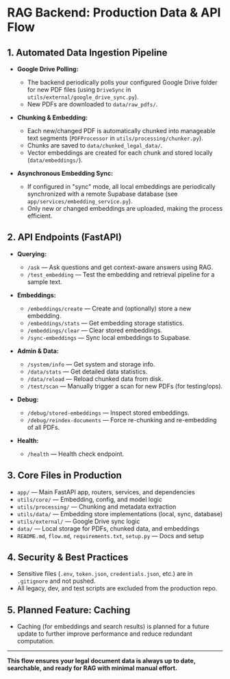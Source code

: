 # RAG Backend: Production Data & API Flow

## 1. Automated Data Ingestion Pipeline

- **Google Drive Polling:**

  - The backend periodically polls your configured Google Drive folder for new PDF files (using `DriveSync` in `utils/external/google_drive_sync.py`).
  - New PDFs are downloaded to `data/raw_pdfs/`.

- **Chunking & Embedding:**

  - Each new/changed PDF is automatically chunked into manageable text segments (`PDFProcessor` in `utils/processing/chunker.py`).
  - Chunks are saved to `data/chunked_legal_data/`.
  - Vector embeddings are created for each chunk and stored locally (`data/embeddings/`).

- **Asynchronous Embedding Sync:**
  - If configured in "sync" mode, all local embeddings are periodically synchronized with a remote Supabase database (see `app/services/embedding_service.py`).
  - Only new or changed embeddings are uploaded, making the process efficient.

## 2. API Endpoints (FastAPI)

- **Querying:**

  - `/ask` — Ask questions and get context-aware answers using RAG.
  - `/test_embedding` — Test the embedding and retrieval pipeline for a sample text.

- **Embeddings:**

  - `/embeddings/create` — Create and (optionally) store a new embedding.
  - `/embeddings/stats` — Get embedding storage statistics.
  - `/embeddings/clear` — Clear stored embeddings.
  - `/sync-embeddings` — Sync local embeddings to Supabase.

- **Admin & Data:**

  - `/system/info` — Get system and storage info.
  - `/data/stats` — Get detailed data statistics.
  - `/data/reload` — Reload chunked data from disk.
  - `/test/scan` — Manually trigger a scan for new PDFs (for testing/ops).

- **Debug:**

  - `/debug/stored-embeddings` — Inspect stored embeddings.
  - `/debug/reindex-documents` — Force re-chunking and re-embedding of all PDFs.

- **Health:**
  - `/health` — Health check endpoint.

## 3. Core Files in Production

- `app/` — Main FastAPI app, routers, services, and dependencies
- `utils/core/` — Embedding, config, and model logic
- `utils/processing/` — Chunking and metadata extraction
- `utils/data/` — Embedding store implementations (local, sync, database)
- `utils/external/` — Google Drive sync logic
- `data/` — Local storage for PDFs, chunked data, and embeddings
- `README.md`, `flow.md`, `requirements.txt`, `setup.py` — Docs and setup

## 4. Security & Best Practices

- Sensitive files (`.env`, `token.json`, `credentials.json`, etc.) are in `.gitignore` and not pushed.
- All legacy, dev, and test scripts are excluded from the production repo.

## 5. Planned Feature: Caching

- Caching (for embeddings and search results) is planned for a future update to further improve performance and reduce redundant computation.

---

**This flow ensures your legal document data is always up to date, searchable, and ready for RAG with minimal manual effort.**
